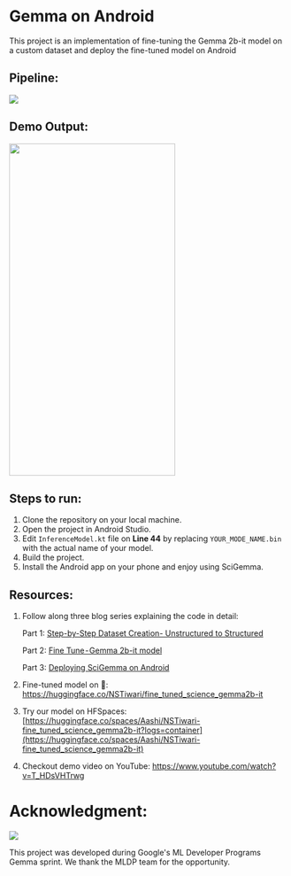 # Gemma on Android
This project is an implementation of fine-tuning the Gemma 2b-it model on a custom dataset and deploy the fine-tuned model on Android

## Pipeline:
<img src="https://github.com/NSTiwari/Gemma-on-Android/blob/main/SciGemma_Pipeline.gif"/>

## Demo Output:
<img src="https://github.com/NSTiwari/Gemma-on-Android/blob/main/SciGemma.gif" width="300" height="600"/>


## Steps to run:

1. Clone the repository on your local machine.
2. Open the project in Android Studio.
3. Edit ```InferenceModel.kt``` file on **Line 44** by replacing ```YOUR_MODE_NAME.bin``` with the actual name of your model.
4. Build the project.
5. Install the Android app on your phone and enjoy using SciGemma.



## Resources:

1. Follow along three blog series explaining the code in detail:
   
   Part 1: [Step-by-Step Dataset Creation- Unstructured to Structured](https://aashi-dutt3.medium.com/part-1-step-by-step-dataset-creation-unstructured-to-structured-70abdc98abf0)

   Part 2: [Fine Tune - Gemma 2b-it model](https://aashi-dutt3.medium.com/part-2-fine-tune-gemma-2b-it-model-a26246c530e7)

   Part 3: [Deploying SciGemma on Android](https://tiwarinitin1999.medium.com/part-3-deploy-gemma-on-android-5bac532c54b7)

3. Fine-tuned model on 🤗: https://huggingface.co/NSTiwari/fine_tuned_science_gemma2b-it

4. Try our model on HFSpaces: [https://huggingface.co/spaces/Aashi/NSTiwari-fine_tuned_science_gemma2b-it?logs=container](https://huggingface.co/spaces/Aashi/NSTiwari-fine_tuned_science_gemma2b-it)

5. Checkout demo video on YouTube: https://www.youtube.com/watch?v=T_HDsVHTrwg


# Acknowledgment:
<img src="https://github.com/NSTiwari/Gemma-on-Android/blob/main/google.png">

This project was developed during Google's ML Developer Programs Gemma sprint. We thank the MLDP team for the opportunity.


